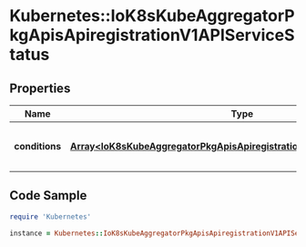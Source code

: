 # Kubernetes::IoK8sKubeAggregatorPkgApisApiregistrationV1APIServiceStatus

## Properties

Name | Type | Description | Notes
------------ | ------------- | ------------- | -------------
**conditions** | [**Array&lt;IoK8sKubeAggregatorPkgApisApiregistrationV1APIServiceCondition&gt;**](IoK8sKubeAggregatorPkgApisApiregistrationV1APIServiceCondition.md) | Current service state of apiService. | [optional] 

## Code Sample

```ruby
require 'Kubernetes'

instance = Kubernetes::IoK8sKubeAggregatorPkgApisApiregistrationV1APIServiceStatus.new(conditions: null)
```


